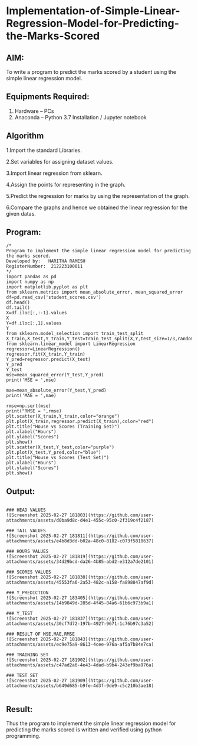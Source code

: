 # Implementation-of-Simple-Linear-Regression-Model-for-Predicting-the-Marks-Scored

## AIM:
To write a program to predict the marks scored by a student using the simple linear regression model.

## Equipments Required:
1. Hardware – PCs
2. Anaconda – Python 3.7 Installation / Jupyter notebook

## Algorithm
1.Import the standard Libraries.

2.Set variables for assigning dataset values.

3.Import linear regression from sklearn.

4.Assign the points for representing in the graph.

5.Predict the regression for marks by using the representation of the graph.

6.Compare the graphs and hence we obtained the linear regression for the given datas.
## Program:
```
/*
Program to implement the simple linear regression model for predicting the marks scored.
Developed by:   HARITHA RAMESH
RegisterNumber:  212223100011
*/
import pandas as pd 
import numpy as np
import matplotlib.pyplot as plt
from sklearn.metrics import mean_absolute_error, mean_squared_error
df=pd.read_csv('student_scores.csv')
df.head()
df.tail()
X=df.iloc[:,:-1].values
X
Y=df.iloc[:,1].values
Y
from sklearn.model_selection import train_test_split
X_train,X_test,Y_train,Y_test=train_test_split(X,Y,test_size=1/3,random_state=0)
from sklearn.linear_model import LinearRegression
regressor=LinearRegression()
regressor.fit(X_train,Y_train)
Y_pred=regressor.predict(X_test)
Y_pred
Y_test
mse=mean_squared_error(Y_test,Y_pred)
print('MSE = ',mse)

mae=mean_absolute_error(Y_test,Y_pred)
print('MAE = ',mae)

rmse=np.sqrt(mse)
print("RMSE = ",rmse)
plt.scatter(X_train,Y_train,color="orange")
plt.plot(X_train,regressor.predict(X_train),color="red")
plt.title("House vs Scores (Training Set)")
plt.xlabel("Hours")
plt.ylabel("Scores")
plt.show()
plt.scatter(X_test,Y_test,color="purple")
plt.plot(X_test,Y_pred,color="blue")
plt.title("House vs Scores (Test Set)")
plt.xlabel("Hours")
plt.ylabel("Scores")
plt.show()
```

## Output:
```

### HEAD VALUES
![Screenshot 2025-02-27 181803](https://github.com/user-attachments/assets/d0ba9d8c-d4e1-455c-95c0-2f319c4f2187)

### TAIL VALUES
![Screenshot 2025-02-27 181811](https://github.com/user-attachments/assets/e4b8d3dd-b02a-48c0-8182-c073f5818637)

### HOURS VALUES
![Screenshot 2025-02-27 181819](https://github.com/user-attachments/assets/34d29bcd-da26-4b85-abd2-e312a7de2101)

### SCORES VALUES
![Screenshot 2025-02-27 181830](https://github.com/user-attachments/assets/45553fa6-2a53-482c-a158-fa898847af9d)

### Y_PREDICTION
![Screenshot 2025-02-27 183405](https://github.com/user-attachments/assets/14b9849d-285d-4f45-84a6-61b6c973b9a1)

### Y_TEST
![Screenshot 2025-02-27 181837](https://github.com/user-attachments/assets/30cf7d72-197b-4927-9671-1c76b97c3a52)

### RESULT OF MSE,MAE,RMSE
![Screenshot 2025-02-27 181843](https://github.com/user-attachments/assets/ec9e75a9-8613-4cee-976a-af5a7b84e7ca)

### TRAINING SET
![Screenshot 2025-02-27 181902](https://github.com/user-attachments/assets/c47ad2a6-4e43-4dad-b9b4-243ef9ba976a)

### TEST SET
![Screenshot 2025-02-27 181909](https://github.com/user-attachments/assets/b649d685-b9fe-4d3f-9de9-c5c210b3ae18)


```








## Result:
Thus the program to implement the simple linear regression model for predicting the marks scored is written and verified using python programming.
